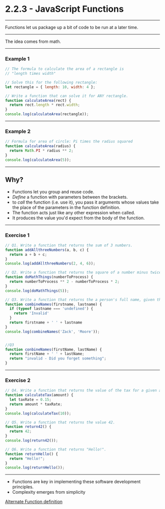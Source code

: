 # 2.2.3 - JavaScript Functions

---

Functions let us package up a bit of code to be run at a later time.

---

The idea comes from math.

---

### Example 1

```js
// The formula to calculate the area of a rectangle is
// "length times width"

// Solve this for the following rectangle:
let rectangle = { length: 10, width: 4 };

// Write a function that can solve it for ANY rectangle.
function calculateArea(rect) {
  return rect.length * rect.width;
}
console.log(calculateArea(rectangle));
```

---

### Example 2

```js
// Formula for area of circle: Pi times the radius squared
function calculateArea(radius) {
  return Math.PI * radius ** 2;
}
console.log(calculateArea(5));
```

---

## Why?

- Functions let you group and reuse code.
- _Define_ a function with parameters between the brackets.
- to _call_ the function (i.e. use it), you pass it arguments whose values take the place of the parameters in the function definition.
- The function acts just like any other expression when called.
- It produces the value you'd expect from the body of the function.

---

### Exercise 1

```js
// Q1. Write a function that returns the sum of 3 numbers.
function addAllthreeNumbers(a, b, c) {
  return a + b + c;
}
console.log(addAllthreeNumbers(2, 4, 6));

// Q2. Write a function that returns the square of a number minus twice the number.
function doMathThings(numberToProcess) {
  return numberToProcess ** 2 - numberToProcess * 2;
}
console.log(doMathThings(5));

// Q3. Write a function that returns the a person's full name, given their first and last names.
function combineNames(firstname, lastname) {
  if (typeof lastname === 'undefined') {
    return 'Invalid'
  }
  return firstname + ' ' + lastname
}
console.log(combineNames('Zack', 'Moore'));


//Q3
function conbineNames(firstName, lastName) {
  return firstName + ' ' + lastName;
  return "invalid - Did you forget something";
}

```

---

### Exercise 2

```js
// Q4. Write a function that returns the value of the tax for a given amount.
function calculateTax(amount) {
  let taxRate = 0.15;
  return amount * taxRate;
}
console.log(calculateTax(10));

// Q5. Write a function that returns the value 42.
function return42() {
  return 42;
}
console.log(return42());

// Q6. Write a function that returns "Hello!".
function returnHello() {
  return "Hello!";
}
console.log(returnHello());
```

---

- Functions are key in implementing these software development principles.
- Complexity emerges from simplicity

[Alternate Function definition](https://www.cs.utah.edu/~germain/PPS/Topics/functions.html)
